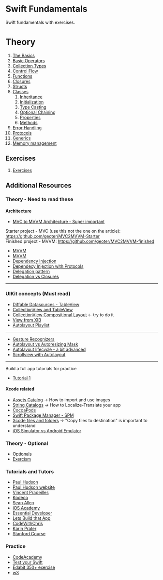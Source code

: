 # Swift Fundamentals

Swift fundamentals with exercises.

# Theory

1. [The Basics](https://github.com/geoter/Swift-Fundamentals/blob/main/theory/1.%20The%20Basics.md)
2. [Basic Operators](https://github.com/geoter/Swift-Fundamentals/blob/main/theory/2.%20Basic%20Operators.md)
3. [Collection Types](https://github.com/geoter/Swift-Fundamentals/blob/main/theory/3.%20Collection%20Types.md) 
4. [Control Flow](https://github.com/geoter/Swift-Fundamentals/blob/main/theory/4.%20Control%20Flow.md)
5. [Functions](https://github.com/geoter/Swift-Fundamentals/blob/main/theory/5.%20Functions.md)
6. [Closures](https://github.com/geoter/Swift-Fundamentals/blob/main/theory/6.%20Closures.md)
7. [Structs](https://github.com/geoter/Swift-Fundamentals/blob/main/theory/7.%20Structs.md)
8. [Classes](https://github.com/geoter/Swift-Fundamentals/blob/main/theory/8.%20Classes.md)
    1. [Inheritance](https://github.com/geoter/Swift-Fundamentals/blob/main/theory/8.1.%20Inheritance.md)
    2. [Initialization](https://github.com/geoter/Bootcamp-Swift-Fundamentals/blob/main/theory/8.2.%20Initialization.md)
    3. [Type Casting](https://github.com/geoter/Bootcamp-Swift-Fundamentals/blob/main/theory/8.3.%20Type%20Casting.md)
    4. [Optional Chaining](https://github.com/geoter/Swift-Fundamentals/blob/main/theory/8.4.%20Optional%20Chaining.md)
    5. [Properties](https://github.com/geoter/Swift-Fundamentals/blob/main/theory/8.5.%20Properties.md)
    6. [Methods](https://github.com/geoter/Swift-Fundamentals/blob/main/theory/8.6.%20Methods.md)
9. [Error Handling](https://github.com/geoter/Swift-Fundamentals/blob/main/theory/9.%20Error%20Handling.md)
10. [Protocols](https://github.com/geoter/Swift-Fundamentals/blob/main/theory/10.%20Protocols.md)
11. [Generics](https://github.com/geoter/Swift-Fundamentals/blob/main/theory/11.%20Generics.md)
12. [Memory management](https://github.com/geoter/Swift-Fundamentals/blob/main/theory/12.%20Memory%20Management.md)


## Exercises 

1. [Exercises](https://github.com/geoter/Swift-Fundamentals/blob/main/exercises/)


## Additional Resources

### Theory - Need to read these
#### Architecture
* [MVC to MVVM Architecture - Super important](https://damlacim.medium.com/understanding-the-transition-from-mvc-to-mvvm-in-ios-projects-70387e167ed6)

Starter project - MVC (use this not the one on the article): https://github.com/geoter/MVC2MVVM-Starter <br>
Finished project - MVVM: https://github.com/geoter/MVC2MVVM-finished

* [MVVM](https://medium.com/dbs-tech-blog/how-to-successfully-implement-model-view-viewmodel-mvvm-architecture-pattern-in-ios-app-8ef97657f180)
* [MVVM](https://www.youtube.com/watch?v=bFoLlwuzAtk)
* [Dependency Injection](https://www.youtube.com/watch?v=l0QehVWz2i0)
* [Dependecy Injection with Protocols](https://www.youtube.com/watch?v=-ssAWP2rHp4)
* [Delegation pattern](https://www.youtube.com/watch?v=qiOKO8ta1n4)
* [Delegation vs Closures](https://www.youtube.com/watch?v=nsWXSnlMMyA)
------

### UIKit concepts (Must read)
* [Diffable Datasources - TableView](https://www.youtube.com/watch?v=Q2SmtfaxuW8)
* [CollectionView and TableView](https://www.youtube.com/playlist?list=PL23Revp-82LKu3pw5-0QhLvK_N7cHEZJZ)
* [CollectionView Compositional Layout](https://www.youtube.com/watch?v=y1uXXVUu43o) <- try to do it
* [View from XIB](https://medium.com/better-programming/swift-3-creating-a-custom-view-from-a-xib-ecdfe5b3a960)
* [Autolayout Playlist](https://www.youtube.com/watch?v=27TFuaOpUsE&list=PL23Revp-82LI-MTPyLtvzTCDl-vJKwjlU)
----
* [Gesture Recognizers](https://medium.com/@nayananp/ios-gesture-recognizers-f24b693162f6)
* [Autolayout vs Autoresizing Mask](https://www.advancedswift.com/autolayout-vs-autoresizing-masks/)
* [Autolayout lifecycle - a bit advanced](https://tech.gc.com/demystifying-ios-layout/)
* [Scrollview with Autolayout](https://medium.com/@barteknowacki/uiscrollview-explained-uiscrollview-with-auto-layout-and-content-layout-guides-tutorial-77cf158a47e3)

---- 
Build a full app tutorials for practice 
* [Tutorial 1](https://www.youtube.com/watch?v=JzngncpZLuw)

#### Xcode related
* [Assets Catalog](https://www.youtube.com/watch?v=tfc8rrOEn2E) -> How to import and use images
* [String Catalogs](https://www.youtube.com/watch?v=slOQbTacj4k) -> How to Localize-Translate your app
* [CocoaPods](https://www.youtube.com/watch?v=QLm_3Ny_Fkg)
* [Swift Package Manager - SPM](https://www.youtube.com/watch?v=cpsDnGQPPCs)
* [Xcode files and folders](https://developer.apple.com/documentation/xcode/managing-files-and-folders-in-your-xcode-project) -> "Copy files to destination" is important to understand
* [iOS Simulator vs Android Emulator](https://www.browserstack.com/emulators-simulators)

### Theory - Optional
* [Optionals](https://developer.apple.com/documentation/swift/optional)
* [Exercism](https://exercism.org/tracks/swift/concepts)


### Tutorials and Tutors
* [Paul Hudson](https://www.youtube.com/@twostraws)
* [Paul Hudson website](https://www.hackingwithswift.com)
* [Vincent Pradeilles](https://www.youtube.com/@v_pradeilles)
* [Kodeco](https://www.kodeco.com)
* [Sean Allen](https://www.youtube.com/@seanallen)
* [iOS Academy](https://www.youtube.com/@iOSAcademy)
* [Essential Developer](https://www.youtube.com/@EssentialDeveloper)
* [Lets Build that App](https://www.youtube.com/@LetsBuildThatApp)
* [CodeWithChris](https://www.youtube.com/@CodeWithChris/videos)
* [Karin Prater](https://www.youtube.com/@SwiftyPlace)
* [Stanford Course](https://www.youtube.com/playlist?list=PL5UTtTrQrh57Mfra_fh3RSmSsIRHsu6Rw)


### Practice
* [CodeAcademy](https://www.codecademy.com/projects/language/swift/practice) 
* [Test your Swift](https://www.hackingwithswift.com/test)
* [Edabit 350+ exercise](https://edabit.com/challenges/swift)
* [w3](https://www.w3resource.com/swift-programming-exercises/array/index.php)
